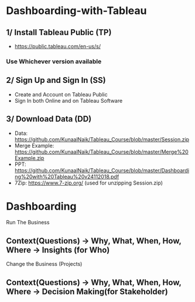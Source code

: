 # Dashboarding-with-Tableau

## 1/ Install Tableau Public (TP) 
- https://public.tableau.com/en-us/s/

### Use Whichever version available

## 2/ Sign Up and Sign In (SS)
- Create and Account on Tableau Public 
- Sign In both Online and on Tableau Software 

## 3/ Download Data (DD) 
- Data: https://github.com/KunaalNaik/Tableau_Course/blob/master/Session.zip
- Merge Example: https://github.com/KunaalNaik/Tableau_Course/blob/master/Merge%20Example.zip
- PPT: https://github.com/KunaalNaik/Tableau_Course/blob/master/Dashboarding%20with%20Tableau%20v24112018.pdf
- 7Zip: https://www.7-zip.org/ (used for unzipping Session.zip)

# Dashboarding

Run The Business
## Context(Questions) -> Why, What, When, How, Where -> Insights (for Who)

Change the Business (Projects)
## Context(Questions) -> Why, What, When, How, Where -> Decision Making(for Stakeholder)















